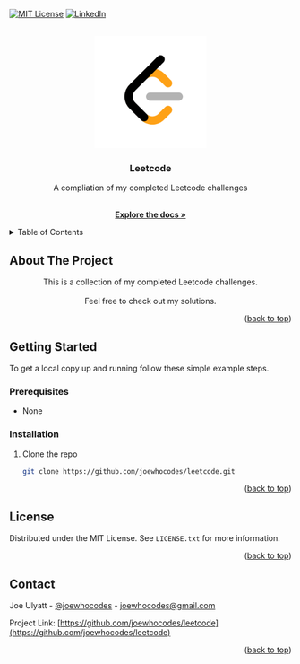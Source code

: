 <div id="top"></div>

<!-- [![Issues][issues-shield]][issues-url] -->
[![MIT License][license-shield]][license-url]
[![LinkedIn][linkedin-shield]][linkedin-url]

<!-- PROJECT LOGO -->
<br />
<div align="center">
  <a href="https://www.leetcode.com/">
    <img width="200px" src="/logo.png" alt="Logo">
  </a>

<h3 align="center">Leetcode</h3>

  <p align="center">
    A compliation of my completed Leetcode challenges
  </p>
    <br />
    <a href="https://github.com/joewhocodes/leetcode"><strong>Explore the docs »</strong></a>
    <br />
  </p>
</div>



<!-- TABLE OF CONTENTS -->
<details>
  <summary>Table of Contents</summary>
  <ol>
    <li>
      <a href="#about-the-project">About The Project</a>
      <ul>
        <!-- <li><a href="#built-with">Built With</a></li> -->
      </ul>
    </li>
    <li>
      <a href="#getting-started">Getting Started</a>
      <ul>
        <!-- <li><a href="#prerequisites">Prerequisites</a></li> -->
        <li><a href="#installation">Installation</a></li>
      </ul>
    </li>
    <!-- <li><a href="#usage">Usage</a></li> -->
    <li><a href="#license">License</a></li>
    <li><a href="#contact">Contact</a></li>
  </ol>
</details>



<!-- ABOUT THE PROJECT -->
## About The Project

<!-- [![Product Name Screen Shot][product-screenshot]](https://www.codewars.com/) -->


</p>
    <p align="center">
    This is a collection of my completed Leetcode challenges.
    <br>
    <br>
    Feel free to check out my solutions.
    </p>

<p align="right">(<a href="#top">back to top</a>)</p>

<!-- ### Built With -->

<!-- * [React.js](https://reactjs.org/)
* [Bootstrap](https://getbootstrap.com)
* [Redux](https://redux.js.org/) -->

<!-- <p align="right">(<a href="#top">back to top</a>)</p> -->



<!-- GETTING STARTED -->
## Getting Started

To get a local copy up and running follow these simple example steps.

### Prerequisites

* None

### Installation

1. Clone the repo
   ```sh
   git clone https://github.com/joewhocodes/leetcode.git
   ```


<p align="right">(<a href="#top">back to top</a>)</p>



<!-- USAGE EXAMPLES -->
<!-- ## Usage
<p>
Scroll through movies and hover above any of them to see the trailer. On hover you can also click the "heart" to add it to the Watchlist tab.
<br>
<br>
Your Watchlist will be saved to Local Storage, meaning you can freely refresh the page or return at a later date with your Watchlist intact.
<br>
<br>
Use the search bar to search for any Movie or TV show. Use the filters in the top right to help filter your search.
</p> -->

<!-- _For more examples, please refer to the [Documentation](https://example.com)_ -->

<!-- <p align="right">(<a href="#top">back to top</a>)</p> -->



<!-- ROADMAP -->
<!-- ## Roadmap

- [ ] Feature 1
- [ ] Feature 2
- [ ] Feature 3
    - [ ] Nested Feature -->

<!-- See the [open issues](https://github.com/joewhocodes/codewars/issues) for a full list of proposed features (and known issues).

<p align="right">(<a href="#top">back to top</a>)</p> -->



<!-- CONTRIBUTING -->
<!-- ## Contributing

Contributions are what make the open source community such an amazing place to learn, inspire, and create. Any contributions you make are **greatly appreciated**.

If you have a suggestion that would make this better, please fork the repo and create a pull request. You can also simply open an issue with the tag "enhancement".
Don't forget to give the project a star! Thanks again!

1. Fork the Project
2. Create your Feature Branch (`git checkout -b feature/AmazingFeature`)
3. Commit your Changes (`git commit -m 'Add some AmazingFeature'`)
4. Push to the Branch (`git push origin feature/AmazingFeature`)
5. Open a Pull Request

<p align="right">(<a href="#top">back to top</a>)</p> -->



<!-- LICENSE -->
## License

Distributed under the MIT License. See `LICENSE.txt` for more information.

<p align="right">(<a href="#top">back to top</a>)</p>



<!-- CONTACT -->
## Contact

Joe Ulyatt - [@joewhocodes](https://twitter.com/joewhocodes) - joewhocodes@gmail.com

Project Link: [https://github.com/joewhocodes/leetcode](https://github.com/joewhocodes/leetcode)

<p align="right">(<a href="#top">back to top</a>)</p>




<!-- MARKDOWN LINKS & IMAGES -->
<!-- https://www.markdownguide.org/basic-syntax/#reference-style-links -->
[contributors-shield]: https://img.shields.io/github/contributors/joewhocodes/leetcode.svg?style=for-the-badge
[contributors-url]: https://github.com/joewhocodes/leetcode/graphs/contributors
[forks-shield]: https://img.shields.io/github/forks/joewhocodes/leetcode.svg?style=for-the-badge
[forks-url]: https://github.com/joewhocodes/leetcode/network/members
[stars-shield]: https://img.shields.io/github/stars/joewhocodes/leetcode.svg?style=for-the-badge
[stars-url]: https://github.com/joewhocodes/leetcode/stargazers
[issues-shield]: https://img.shields.io/github/issues/joewhocodes/leetcode.svg?style=for-the-badge
[issues-url]: https://github.com/joewhocodes/leetcode/issues
[license-shield]: https://img.shields.io/github/license/joewhocodes/leetcode.svg?style=for-the-badge
[license-url]: https://github.com/joewhocodes/leetcode/blob/master/LICENSE
[linkedin-shield]: https://img.shields.io/badge/-LinkedIn-black.svg?style=for-the-badge&logo=linkedin&colorB=555
[linkedin-url]: https://linkedin.com/in/joewhocodes
[product-screenshot]: /src/img/screenshot.png
